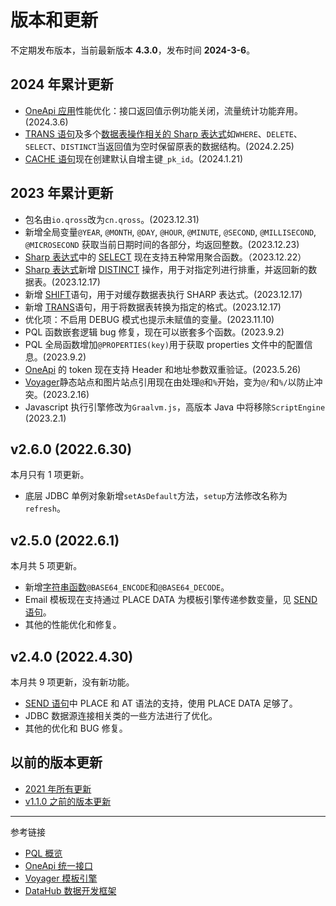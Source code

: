 # 版本和更新

不定期发布版本，当前最新版本 **4.3.0**，发布时间 **2024-3-6**。

## 2024 年累计更新

* [OneApi 应用](/oneapi/overview.md)性能优化：接口返回值示例功能关闭，流量统计功能弃用。(2024.3.6)
* [TRANS 语句](/pql/trans.md)及多个[数据表操作相关的 Sharp 表达式](/pql/sharp-table.md)如`WHERE`、`DELETE`、`SELECT`、`DISTINCT`当返回值为空时保留原表的数据结构。(2024.2.25)
* [CACHE 语句](/pql/cache.md)现在创建默认自增主键`_pk_id`。(2024.1.21)

## 2023 年累计更新

* 包名由`io.qross`改为`cn.qross`。(2023.12.31)
* 新增全局变量`@YEAR`, `@MONTH`, `@DAY`, `@HOUR`, `@MINUTE`, `@SECOND`, `@MILLISECOND`, `@MICROSECOND` 获取当前日期时间的各部分，均返回整数。(2023.12.23)
* [Sharp 表达式](/pql/sharp.md)中的 [SELECT](/pql/sharp-table.md) 现在支持五种常用聚合函数。（2023.12.22）
* [Sharp 表达式](/pql/sharp.md)新增 [DISTINCT](/pql/sharp-table.md) 操作，用于对指定列进行排重，并返回新的数据表。(2023.12.17)
* 新增 [SHIFT](/pql/trans.md)语句，用于对缓存数据表执行 SHARP 表达式。(2023.12.17)
* 新增 [TRANS](/pql/trans.md)语句，用于将数据表转换为指定的格式。(2023.12.17)
* 优化项：不启用 DEBUG 模式也提示未赋值的变量。(2023.11.10)
* PQL 函数嵌套逻辑 bug 修复，现在可以嵌套多个函数。(2023.9.2)
* PQL 全局函数增加`@PROPERTIES(key)`用于获取 properties 文件中的配置信息。(2023.9.2)
* [OneApi](/oneapi/overview.md) 的 token 现在支持 Header 和地址参数双重验证。(2023.5.26)
* [Voyager](/voyager/overview.md)静态站点和图片站点引用现在由处理`@`和`%`开始，变为`@/`和`%/`以防止冲突。(2023.2.16)
* Javascript 执行引擎修改为`Graalvm.js`，高版本 Java 中将移除`ScriptEngine` (2023.2.1)


## v2.6.0 (2022.6.30)

本月只有 1 项更新。

* 底层 JDBC 单例对象新增`setAsDefault`方法，`setup`方法修改名称为`refresh`。

## v2.5.0 (2022.6.1)

本月共 5 项更新。

* 新增[字符串函数](/pql/function-text.md)`@BASE64_ENCODE`和`@BASE64_DECODE`。
* Email 模板现在支持通过 PLACE DATA 为模板引擎传递参数变量，见 [SEND 语句](/pql/send.md)。
* 其他的性能优化和修复。

## v2.4.0 (2022.4.30)

本月共 9 项更新，没有新功能。

* [SEND 语句](/pql/send.md)中 PLACE 和 AT 语法的支持，使用 PLACE DATA 足够了。
* JDBC 数据源连接相关类的一些方法进行了优化。
* 其他的优化和 BUG 修复。

## 以前的版本更新

* [2021 年所有更新](/pql/history-2021.md)
* [v1.1.0 之前的版本更新](/pql/history.md)

---
参考链接

* [PQL 概览](/pql/overview.md)
* [OneApi 统一接口](/oneapi/overview.md)
* [Voyager 模板引擎](/voyager/overview.md)
* [DataHub 数据开发框架](/datahub/overview.md)

